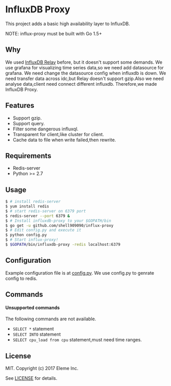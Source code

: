 InfluxDB Proxy
======

This project adds a basic high availability layer to InfluxDB.

NOTE: influx-proxy must be built with Go 1.5+

Why
---

We used [InfluxDB Relay](https://github.com/influxdata/influxdb-relay) before, but it doesn't  support some demands.
We use grafana for visualizing time series data,so we need add datasource for grafana. We need change the datasource config when influxdb is down.
We need transfer data across idc,but Relay doesn't support gzip.Also we need analyse data,client need connect different influxdb.
Therefore,we made InfluxDB Proxy. 

Features
--------

* Support gzip.
* Support query.
* Filter some dangerous influxql.
* Transparent for client,like cluster for client.
* Cache data to file when write failed,then rewrite.

Requirements
-----------

* Redis-server
* Python >= 2.7

Usage
------------

```sh
$ # install redis-server
$ yum install redis
$ # start redis-server on 6379 port
$ redis-server --port 6379 &
$ # Install influxdb-proxy to your $GOPATH/bin
$ go get -u github.com/shell909090/influx-proxy
$ # Edit config.py and execute it
$ python config.py
$ # Start influx-proxy!
$ $GOPATH/bin/influxdb-proxy -redis localhost:6379
```

Configuration
-------------

Example configuration file is at [config.py](config.py).
We use config.py to genrate config to redis.

Commands
--------

#### Unsupported commands

The following commands are not available.

* `SELECT *` statement
* `SELECT INTO`  statement
* `SELECT cpu_load from cpu` statement,must need time ranges.

License
-------

MIT. Copyright (c) 2017 Eleme Inc.

See [LICENSE](LICENSE) for details.
